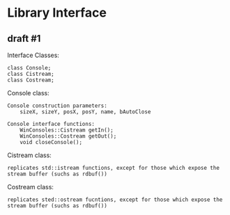 # Library Interface

## draft #1

Interface Classes:

    class Console;
    class Cistream;
    class Costream;

Console class:

    Console construction parameters:
        sizeX, sizeY, posX, posY, name, bAutoClose

    Console interface functions:
        WinConsoles::Cistream getIn();
        WinConsoles::Costream getOut();
        void closeConsole();

Cistream class:

    replicates std::istream functions, except for those which expose the stream buffer (suchs as rdbuf())

Costream class:

    replicates sted::ostream fucntions, except for those which expose the stream buffer (suchs as rdbuf())
